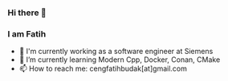 ### Hi there 👋
### I am Fatih 

- 🔭 I'm currently working as a software engineer at Siemens
- 🌱 I’m currently learning Modern Cpp, Docker, Conan, CMake
- 📫 How to reach me: cengfatihbudak[at]gmail.com

